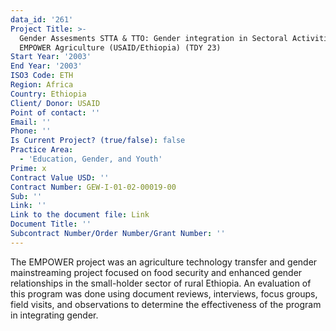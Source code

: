 ```yaml
---
data_id: '261'
Project Title: >-
  Gender Assesments STTA & TTO: Gender integration in Sectoral Activities:
  EMPOWER Agriculture (USAID/Ethiopia) (TDY 23)
Start Year: '2003'
End Year: '2003'
ISO3 Code: ETH
Region: Africa
Country: Ethiopia
Client/ Donor: USAID
Point of contact: ''
Email: ''
Phone: ''
Is Current Project? (true/false): false
Practice Area:
  - 'Education, Gender, and Youth'
Prime: x
Contract Value USD: ''
Contract Number: GEW-I-01-02-00019-00
Sub: ''
Link: ''
Link to the document file: Link
Document Title: ''
Subcontract Number/Order Number/Grant Number: ''
---
```


The EMPOWER project was an agriculture technology transfer and gender mainstreaming project focused on food security and enhanced gender relationships in the small-holder sector of rural Ethiopia. An evaluation of this program was done using document reviews, interviews, focus groups, field visits, and observations to determine the effectiveness of the program in integrating gender.